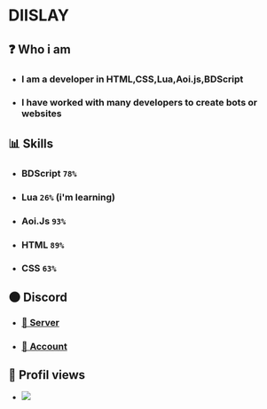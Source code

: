 # DIISLAY
## ❓ Who i am
- ###  I am a developer in HTML,CSS,Lua,Aoi.js,BDScript
- ### I have worked with many developers to create bots or websites
## 📊 Skills 
- ### BDScript ``78%``
- ### Lua ``26%`` (i'm learning)
- ### Aoi.Js ``93%``
- ### HTML ``89%``
- ### CSS ``63%``
## 🌑 Discord
- ### [👥 Server](https://discord.gg/EHgpBpUgCA)
- ### [👤 Account](https://discord.com/users/737355664682123313)
## 👀 Profil views
- ![](https://komarev.com/ghpvc/?username=DIISLAY)
